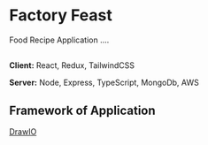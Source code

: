 
# Factory Feast

Food Recipe Application ....


## 

**Client:** React, Redux, TailwindCSS

**Server:** Node, Express, TypeScript, MongoDb, AWS


## Framework of Application

[DrawIO](https://drive.google.com/file/d/1ZQ4qUN2BC2YbmMkbdwlGq91gynCGq3Mt/view?usp=sharing)

